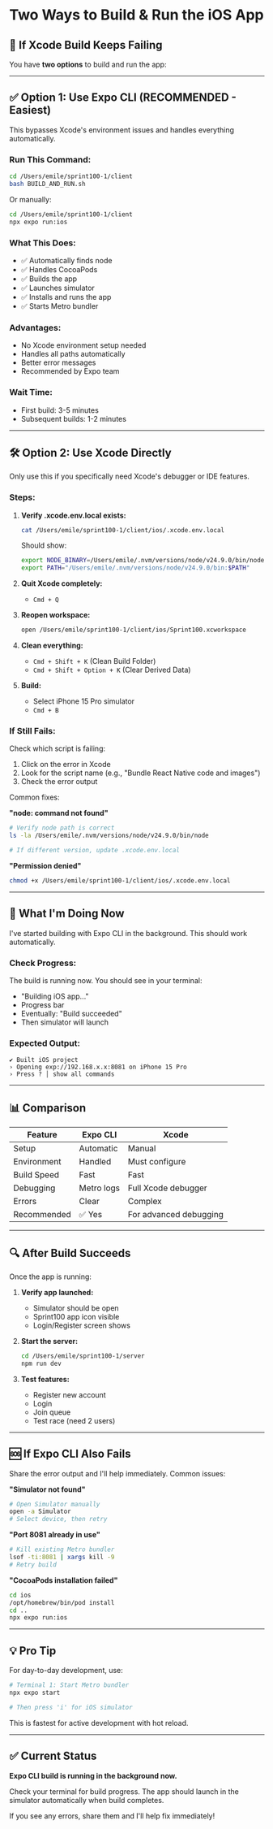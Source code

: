 # Two Ways to Build & Run the iOS App

## 🚨 If Xcode Build Keeps Failing

You have **two options** to build and run the app:

---

## ✅ **Option 1: Use Expo CLI (RECOMMENDED - Easiest)**

This bypasses Xcode's environment issues and handles everything automatically.

### Run This Command:

```bash
cd /Users/emile/sprint100-1/client
bash BUILD_AND_RUN.sh
```

Or manually:

```bash
cd /Users/emile/sprint100-1/client
npx expo run:ios
```

### What This Does:
- ✅ Automatically finds node
- ✅ Handles CocoaPods
- ✅ Builds the app
- ✅ Launches simulator
- ✅ Installs and runs the app
- ✅ Starts Metro bundler

### Advantages:
- No Xcode environment setup needed
- Handles all paths automatically
- Better error messages
- Recommended by Expo team

### Wait Time:
- First build: 3-5 minutes
- Subsequent builds: 1-2 minutes

---

## 🛠️ **Option 2: Use Xcode Directly**

Only use this if you specifically need Xcode's debugger or IDE features.

### Steps:

1. **Verify .xcode.env.local exists:**
   ```bash
   cat /Users/emile/sprint100-1/client/ios/.xcode.env.local
   ```
   
   Should show:
   ```bash
   export NODE_BINARY=/Users/emile/.nvm/versions/node/v24.9.0/bin/node
   export PATH="/Users/emile/.nvm/versions/node/v24.9.0/bin:$PATH"
   ```

2. **Quit Xcode completely:**
   - `Cmd + Q`

3. **Reopen workspace:**
   ```bash
   open /Users/emile/sprint100-1/client/ios/Sprint100.xcworkspace
   ```

4. **Clean everything:**
   - `Cmd + Shift + K` (Clean Build Folder)
   - `Cmd + Shift + Option + K` (Clear Derived Data)

5. **Build:**
   - Select iPhone 15 Pro simulator
   - `Cmd + B`

### If Still Fails:

Check which script is failing:
1. Click on the error in Xcode
2. Look for the script name (e.g., "Bundle React Native code and images")
3. Check the error output

Common fixes:

**"node: command not found"**
```bash
# Verify node path is correct
ls -la /Users/emile/.nvm/versions/node/v24.9.0/bin/node

# If different version, update .xcode.env.local
```

**"Permission denied"**
```bash
chmod +x /Users/emile/sprint100-1/client/ios/.xcode.env.local
```

---

## 🎯 What I'm Doing Now

I've started building with Expo CLI in the background. This should work automatically.

### Check Progress:

The build is running now. You should see in your terminal:
- "Building iOS app..."
- Progress bar
- Eventually: "Build succeeded" 
- Then simulator will launch

### Expected Output:

```
✔ Built iOS project
› Opening exp://192.168.x.x:8081 on iPhone 15 Pro
› Press ? │ show all commands
```

---

## 📊 Comparison

| Feature | Expo CLI | Xcode |
|---------|----------|--------|
| Setup | Automatic | Manual |
| Environment | Handled | Must configure |
| Build Speed | Fast | Fast |
| Debugging | Metro logs | Full Xcode debugger |
| Errors | Clear | Complex |
| Recommended | ✅ Yes | For advanced debugging |

---

## 🔍 After Build Succeeds

Once the app is running:

1. **Verify app launched:**
   - Simulator should be open
   - Sprint100 app icon visible
   - Login/Register screen shows

2. **Start the server:**
   ```bash
   cd /Users/emile/sprint100-1/server
   npm run dev
   ```

3. **Test features:**
   - Register new account
   - Login
   - Join queue
   - Test race (need 2 users)

---

## 🆘 If Expo CLI Also Fails

Share the error output and I'll help immediately. Common issues:

**"Simulator not found"**
```bash
# Open Simulator manually
open -a Simulator
# Select device, then retry
```

**"Port 8081 already in use"**
```bash
# Kill existing Metro bundler
lsof -ti:8081 | xargs kill -9
# Retry build
```

**"CocoaPods installation failed"**
```bash
cd ios
/opt/homebrew/bin/pod install
cd ..
npx expo run:ios
```

---

## 💡 Pro Tip

For day-to-day development, use:

```bash
# Terminal 1: Start Metro bundler
npx expo start

# Then press 'i' for iOS simulator
```

This is fastest for active development with hot reload.

---

## ✅ Current Status

**Expo CLI build is running in the background now.**

Check your terminal for build progress. The app should launch in the simulator automatically when build completes.

If you see any errors, share them and I'll help fix immediately!

